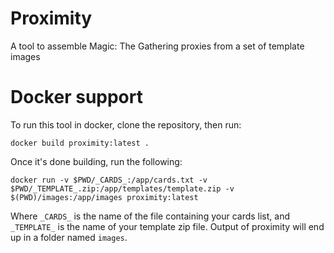 # Proximity
A tool to assemble Magic: The Gathering proxies from a set of template images

# Docker support
To run this tool in docker, clone the repository, then run: 
```
docker build proximity:latest .
```

Once it's done building, run the following:
```
docker run -v $PWD/_CARDS_:/app/cards.txt -v $PWD/_TEMPLATE_.zip:/app/templates/template.zip -v $(PWD)/images:/app/images proximity:latest
```

Where `_CARDS_` is the name of the file containing your cards list, and `_TEMPLATE_` is the name of your template zip file.
Output of proximity will end up in a folder named `images`.
